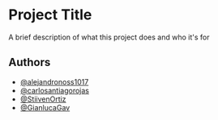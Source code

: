 # Project Title

A brief description of what this project does and who it's for

## Authors

- [@alejandronoss1017](https://github.com/alejandronoss1017)
- [@carlosantiagorojas](https://github.com/carlosantiagorojas)
- [@StiivenOrtiz](https://github.com/StiivenOrtiz)
- [@GianlucaGav](https://github.com/GianlucaGav)
